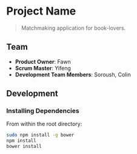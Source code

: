 # Project Name

> Matchmaking application for book-lovers.

## Team

  - __Product Owner__: Fawn
  - __Scrum Master__: Yifeng
  - __Development Team Members__: Soroush, Colin


## Development

### Installing Dependencies

From within the root directory:

```sh
sudo npm install -g bower
npm install
bower install
```
